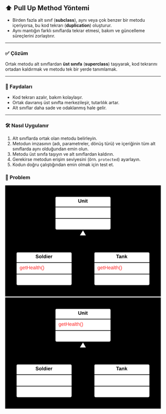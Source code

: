 ## ⬆️ Pull Up Method Yöntemi



- Birden fazla alt sınıf (**subclass**), aynı veya çok benzer bir metodu içeriyorsa, bu kod tekrarı (**duplication**) oluşturur.
- Aynı mantığın farklı sınıflarda tekrar etmesi, bakım ve güncelleme süreçlerini zorlaştırır.

---

### ✅ Çözüm

Ortak metodu alt sınıflardan **üst sınıfa** (**superclass**) taşıyarak, kod tekrarını ortadan kaldırmak ve metodu tek bir yerde tanımlamak.

---

### 🌱 Faydaları

- Kod tekrarı azalır, bakım kolaylaşır.
- Ortak davranış üst sınıfta merkezileşir, tutarlılık artar.
- Alt sınıflar daha sade ve odaklanmış hale gelir.

---

### 🛠️ Nasıl Uygulanır

1. Alt sınıflarda ortak olan metodu belirleyin.
2. Metodun imzasının (adı, parametreler, dönüş türü) ve içeriğinin tüm alt sınıflarda aynı olduğundan emin olun.
3. Metodu üst sınıfa taşıyın ve alt sınıflardan kaldırın.
4. Gerekirse metodun erişim seviyesini (örn. `protected`) ayarlayın.
5. Kodun doğru çalıştığından emin olmak için test et.

### 🐞 Problem

![Önceki hali](before.png) ![Sonraki hali](after.png)
